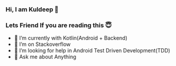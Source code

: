 ### Hi, I am Kuldeep 👋 
### Lets Friend If you are reading this 😇

- 🌱 I’m currently with Kotlin(Android + Backend)
- 👯 I’m on Stackoverflow
- 🤔 I’m looking for help in Android Test Driven Development(TDD)
- 💬 Ask me about Anything





